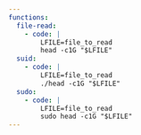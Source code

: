 ```yaml
---
functions:
  file-read:
    - code: |
        LFILE=file_to_read
        head -c1G "$LFILE"
  suid:
    - code: |
        LFILE=file_to_read
        ./head -c1G "$LFILE"
  sudo:
    - code: |
        LFILE=file_to_read
        sudo head -c1G "$LFILE"
---
```

